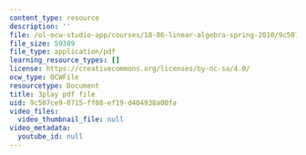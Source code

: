 ```yaml
---
content_type: resource
description: ''
file: /ol-ocw-studio-app/courses/18-06-linear-algebra-spring-2010/9c507ce90715ff08ef19d404938a00fa_srxexLishgY.pdf
file_size: 59389
file_type: application/pdf
learning_resource_types: []
license: https://creativecommons.org/licenses/by-nc-sa/4.0/
ocw_type: OCWFile
resourcetype: Document
title: 3play pdf file
uid: 9c507ce9-0715-ff08-ef19-d404938a00fa
video_files:
  video_thumbnail_file: null
video_metadata:
  youtube_id: null
---
```

